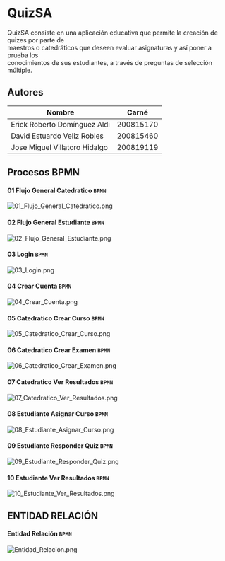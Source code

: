 QuizSA
======

QuizSA consiste en una aplicación educativa que permite la creación de quizes por parte de                              
maestros o catedráticos que deseen evaluar asignaturas y así poner a prueba los                          
conocimientos de sus estudiantes, a través de preguntas de selección múltiple.

## Autores
Nombre | Carné
------------- | -------------
Erick Roberto Domínguez Aldi  | 200815170 
David Estuardo Veliz Robles  | 200815460
Jose Miguel Villatoro Hidalgo  | 200819119

## Procesos BPMN

#### 01 Flujo General Catedratico `BPMN`
![01_Flujo_General_Catedratico.png](https://raw.github.com/erickecys/QuizSA/master/QuizAS/imagenes/01_Flujo_General_Catedratico.png "01_Flujo_General_Catedratico")

#### 02 Flujo General Estudiante `BPMN`
![02_Flujo_General_Estudiante.png](https://raw.github.com/erickecys/QuizSA/master/QuizAS/imagenes/02_Flujo_General_Estudiante.png "02_Flujo_General_Estudiante")

#### 03 Login `BPMN`
![03_Login.png](https://raw.github.com/erickecys/QuizSA/master/QuizAS/imagenes/03_Login.png "03_Login")

#### 04 Crear Cuenta `BPMN`
![04_Crear_Cuenta.png](https://raw.github.com/erickecys/QuizSA/master/QuizAS/imagenes/04_Crear_Cuenta.png "04_Crear_Cuenta")

#### 05 Catedratico Crear Curso `BPMN`
![05_Catedratico_Crear_Curso.png](https://raw.github.com/erickecys/QuizSA/master/QuizAS/imagenes/05_Catedratico_Crear_Curso.png "05_Catedratico_Crear_Curso")

#### 06 Catedratico Crear Examen `BPMN`
![06_Catedratico_Crear_Examen.png](https://raw.github.com/erickecys/QuizSA/master/QuizAS/imagenes/06_Catedratico_Crear_Examen.png "06_Catedratico_Crear_Examen")

#### 07 Catedratico Ver Resultados `BPMN`
![07_Catedratico_Ver_Resultados.png](https://raw.github.com/erickecys/QuizSA/master/QuizAS/imagenes/07_Catedratico_Ver_Resultados.png "07_Catedratico_Ver_Resultados")

#### 08 Estudiante Asignar Curso `BPMN`
![08_Estudiante_Asignar_Curso.png](https://raw.github.com/erickecys/QuizSA/master/QuizAS/imagenes/08_Estudiante_Asignar_Curso.png "08_Estudiante_Asignar_Curso")

#### 09 Estudiante Responder Quiz `BPMN`
![09_Estudiante_Responder_Quiz.png](https://raw.github.com/erickecys/QuizSA/master/QuizAS/imagenes/09_Estudiante_Responder_Quiz.png "09_Estudiante_Responder_Quiz")

#### 10 Estudiante Ver Resultados `BPMN`
![10_Estudiante_Ver_Resultados.png](https://raw.github.com/erickecys/QuizSA/master/QuizAS/imagenes/10_Estudiante_Ver_Resultados.png "10_Estudiante_Ver_Resultados")


## ENTIDAD RELACIÓN
#### Entidad Relación `BPMN`
![Entidad_Relacion.png](https://raw.github.com/erickecys/QuizSA/master/QuizAS/entidad-relacion/ER.png "Entidad_Relacion")







